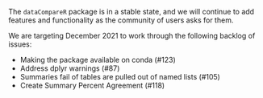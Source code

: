 The `dataCompareR` package is in a stable state, and we will continue to add features and functionality as the community of users asks for them.

We are targeting December 2021 to work through the following backlog of issues:
* Making the package available on conda (#123)
* Address dplyr warnings (#87)
* Summaries fail of tables are pulled out of named lists (#105)
* Create Summary Percent Agreement (#118)
